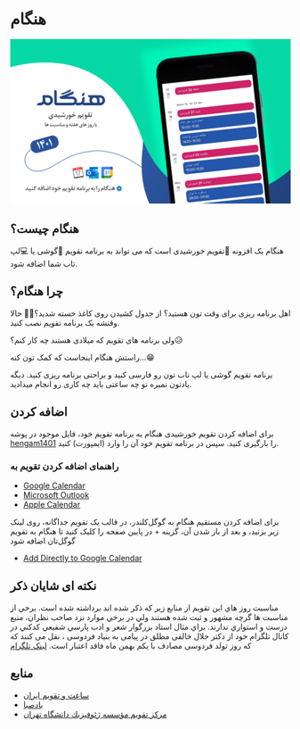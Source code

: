 # هنگام

![banner](./docs/banner.jpg)

## هنگام چیست؟
هنگام یک افزونه 📆تقویم خورشیدی است که می تواند به برنامه تقویم 📱گوشی یا 💻لپ تاب شما اضافه شود.
## چرا هنگام؟
اهل برنامه ریزی برای وقت تون هستید؟ از جدول کشیدن روی کاغذ خسته شدید؟🤦‍♂️ حالا وقتشه یک برنامه تقویم نصب کنید.

ولی برنامه های تقویم که میلادی هستند چه کار کنم؟😥

راستش هنگام اینجاست که کمک تون کنه...😁

برنامه تقویم گوشی یا لپ تاب تون رو فارسی کنید و براحتی برنامه ریزی کنید.
دیگه یادتون نمیره تو چه ساعتی باید چه کاری رو انجام میدادید.

## اضافه کردن
برای اضافه کردن تقویم خورشیدی هنگام به برنامه تقویم خود، فایل موجود در پوشه 
[hengam1401](./hengam1401/)
را بارگیری کنید.
سپس در برنامه تقویم خود آن را وارد (ایمپورت) کنید.
### راهنمای اضافه کردن تقویم به
- [Google Calendar](https://support.google.com/calendar/answer/37118?hl=en&co=GENIE.Platform%3DDesktop)
- [Microsoft Outlook](https://support.microsoft.com/en-us/office/import-calendars-into-outlook-8e8364e1-400e-4c0f-a573-fe76b5a2d379)
- [Apple Calendar](https://support.apple.com/en-gb/guide/calendar/icl1023/mac)

 برای اضافه کردن مستقیم هنگام به گوگل‌کلندر، در قالب یک تقویم جداگانه، روی لینک زیر بزنید، و بعد از باز شدن آن، گزینه + در پایین صفحه را کلیک کنید تا هنگام به تقویم گوگل‌تان اضافه شود 
- [Add Directly to Google Calendar](https://calendar.google.com/calendar/embed?src=lmjk2a8bh5s5npl076pjgsc4q4%40group.calendar.google.com&ctz=Asia%2FTehran)


## نکته ای شایان ذکر
مناسبت روز هاي اين تقويم از منابع زير كه ذكر شده اند برداشته شده است.
برخي از مناسبت ها گرچه مشهور و ثبت شده هستند ولي در برخي موارد نزد صاحب نظران، منبع درست و استواري ندارند.
براي مثال استاد بزرگوار شعر و ادب پارسي شفيعي كدكني در کانال تلگرام خود از دکتر جلال خالقی مطلق در پیامی به بنیاد فردوسی
، نقل می کنند که که روز تولد فردوسی مصادف با یکم بهمن ماه فاقد اعتبار است.
[لینک تلگرام](https://t.me/shafiei_kadkani/2303)

## منابع
- [ساعت و تقویم ایران](https://www.time.ir/)
- [بادصبا](https://badesaba.ir/)
- [مركز تقويم مؤسسه ژئوفيزيك دانشگاه تهران](https://calendar.ut.ac.ir/)
